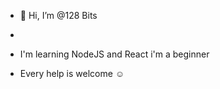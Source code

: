- 👋 Hi, I’m @128 Bits 
- 
- I'm learning NodeJS and React i'm a beginner



- Every help is welcome ☺️
